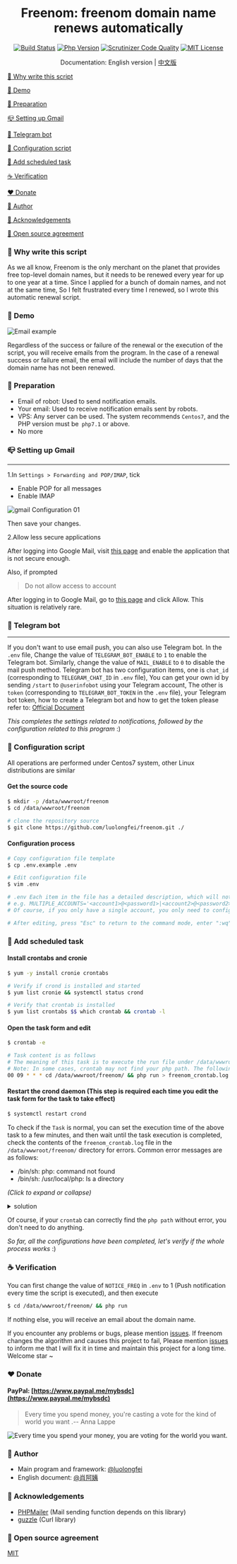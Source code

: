 <div align="center">
<h1>Freenom: freenom domain name renews automatically</h1>

[![Build Status](https://img.shields.io/badge/build-passed-brightgreen?style=for-the-badge)](https://scrutinizer-ci.com/g/luolongfei/freenom/build-status/master)
[![Php Version](https://img.shields.io/badge/php-%3E=7.2-brightgreen.svg?style=for-the-badge)](https://secure.php.net/)
[![Scrutinizer Code Quality](https://img.shields.io/badge/scrutinizer-9.31-brightgreen?style=for-the-badge)](https://scrutinizer-ci.com/g/luolongfei/freenom/?branch=master)
[![MIT License](https://img.shields.io/badge/license-MIT-brightgreen.svg?style=for-the-badge)](https://github.com/luolongfei/freenom/blob/main/LICENSE)

Documentation: English version | [中文版](https://github.com/luolongfei/freenom)
</div>

[📃 Why write this script](#--Why-write-this-script)

[🍭 Demo](#--Demo)

[🎁 Preparation](#--Preparation)

[📪 Setting up Gmail](#--Setting-up-Gmail)

[🤶 Telegram bot](#--Telegram-bot)

[🚧 Configuration script](#--Configuration-script)

[🎈 Add scheduled task](#--Add-scheduled-task)

[☕ Verification](#--Verification)

[❤ Donate](#--Donate)

[🌚 Author](#--Author)

[🎉 Acknowledgements](#--Acknowledgements)

[🥝 Open source agreement](#--Open-source-agreement)

### 📃 Why write this script

As we all know, Freenom is the only merchant on the planet that provides free top-level domain names, but it needs to be
renewed every year for up to one year at a time. Since I applied for a bunch of domain names, and not at the same time,
So I felt frustrated every time I renewed, so I wrote this automatic renewal script.

### 🍭 Demo

![Email example](https://s2.ax1x.com/2020/01/31/139Rrd.png "Email content")

Regardless of the success or failure of the renewal or the execution of the script, you will receive emails from the
program. In the case of a renewal success or failure email, the email will include the number of days that the domain
name has not been renewed.

### 🎁 Preparation

- Email of robot: Used to send notification emails.
- Your email: Used to receive notification emails sent by robots.
- VPS: Any server can be used. The system recommends `Centos7`, and the PHP version must be` php7.1` or above.
- No more

### 📪 Setting up Gmail

***
1.In `Settings > Forwarding and POP/IMAP`, tick

- Enable POP for all messages
- Enable IMAP

![gmail Configuration 01](https://s2.ax1x.com/2020/02/01/1GDsMR.png "gmail Configuration 01")

Then save your changes.

2.Allow less secure applications

After logging into Google Mail, visit [this page](https://myaccount.google.com/u/0/lesssecureapps?pli=1&pageId=none) and
enable the application that is not secure enough.

Also, if prompted
> Do not allow access to account

After logging in to Google Mail, go to [this page](https://accounts.google.com/b/0/DisplayUnlockCaptcha) and click
Allow. This situation is relatively rare.

### 🤶 Telegram bot

***
If you don't want to use email push, you can also use Telegram bot. In the `.env` file, Change the value
of `TELEGRAM_BOT_ENABLE` to `1` to enable the Telegram bot. Similarly, change the value of `MAIL_ENABLE` to `0` to
disable the mail push method. Telegram bot has two configuration items, one is `chat_id` (corresponding
to `TELEGRAM_CHAT_ID` in `.env` file), You can get your own id by sending `/start` to `@userinfobot` using your Telegram
account, The other is `token` (corresponding to `TELEGRAM_BOT_TOKEN` in the `.env` file), your Telegram bot token, how
to create a Telegram bot and how to get the token please refer to:
[Official Document](https://core.telegram.org/bots#6-botfather)

*This completes the settings related to notifications, followed by the configuration related to this program* :)

### 🚧 Configuration script

All operations are performed under Centos7 system, other Linux distributions are similar

#### Get the source code

```bash
$ mkdir -p /data/wwwroot/freenom
$ cd /data/wwwroot/freenom

# clone the repository source
$ git clone https://github.com/luolongfei/freenom.git ./
```

#### Configuration process

```bash
# Copy configuration file template
$ cp .env.example .env

# Edit configuration file
$ vim .env

# .env Each item in the file has a detailed description, which will not be repeated here. In short, you need to change all the items in it to your own. Note the format of the multi-account configuration:
# e.g. MULTIPLE_ACCOUNTS='<account1>@<password1>|<account2>@<password2>|<account3>@<password3>'
# Of course, if you only have a single account, you only need to configure FREEENOM_USERNAME and FREEENOM_PASSWORD. The configurations of single account and multiple accounts will be read together and duplicated.

# After editing, press "Esc" to return to the command mode, enter ":wq" and press Enter to save and exit. If you don't use vim editor, you can ask Uncle Google. :)
```

### 🎈 Add scheduled task

#### Install crontabs and cronie

```bash
$ yum -y install cronie crontabs

# Verify if crond is installed and started
$ yum list cronie && systemctl status crond

# Verify that crontab is installed
$ yum list crontabs $$ which crontab && crontab -l
```

#### Open the task form and edit

```bash
$ crontab -e

# Task content is as follows
# The meaning of this task is to execute the run file under /data/wwwroot/freenom/ at 9 AM every day
# Note: In some cases, crontab may not find your php path. The following command will output an error message in the freenom_crontab.log file. You should specify the php path: replace the following php with /usr/local/php/bin/php (based on the actual situation)
00 09 * * * cd /data/wwwroot/freenom/ && php run > freenom_crontab.log 2>&1
```

#### Restart the crond daemon (This step is required each time you edit the task form for the task to take effect)

```bash
$ systemctl restart crond
```

To check if the `Task` is normal, you can set the execution time of the above task to a few minutes, and then wait until
the task execution is completed, check the contents of the `freenom_crontab.log` file in the `/data/wwwroot/freenom/`
directory for errors. Common error messages are as follows:

- /bin/sh: php: command not found
- /bin/sh: /usr/local/php: Is a directory

*(Click to expand or collapse)*
<details>
    <summary>solution</summary>
<br>

>
> execute
> ```bash
> $ whereis php
> # Determine the location of php, the general output is "php: /usr/local/php /usr/local/php/bin/php", we choose: /usr/local/php/bin/php
> ```
> Now we know that php's path is `/usr/local/php/bin/php` (may be different according to the actual situation of your own system),
> and then modify the commands in the form task, change
>
> `00 09 * * * cd /data/wwwroot/freenom/ && php run > freenom_crontab.log 2>&1`
>
> to
>
> `00 09 * * * cd /data/wwwroot/freenom/ && /usr/local/php/bin/php run > freenom_crontab.log 2>&1`
>
> More information: [click here](https://stackoverflow.com/questions/7397469/why-is-crontab-not-executing-my-php-script)
>

</details>

Of course, if your `crontab` can correctly find the `php path` without error, you don't need to do anything.

*So far, all the configurations have been completed, let's verify if the whole process works* :)

### ☕ Verification

You can first change the value of `NOTICE_FREQ` in `.env` to 1 (Push notification every time the script is executed),
and then execute

```bash
$ cd /data/wwwroot/freenom/ && php run
```

If nothing else, you will receive an email about the domain name.

If you encounter any problems or bugs, please mention [issues](https://github.com/luolongfei/freenom/issues). If freenom
changes the algorithm and causes this project to fail, Please
mention [issues](https://github.com/luolongfei/freenom/issues) to inform me that I will fix it in time and maintain this
project for a long time. Welcome star ~

### ❤ Donate

#### PayPal: [https://www.paypal.me/mybsdc](https://www.paypal.me/mybsdc)

> Every time you spend money, you're casting a vote for the kind of world you want .-- Anna Lappe

![Every time you spend your money, you are voting for the world you want. ](https://s2.ax1x.com/2020/01/31/13P8cF.jpg)

### 🌚 Author

- Main program and framework: [@luolongfei](https://github.com/luolongfei)
- English document: [@肖阿姨](#)

### 🎉 Acknowledgements

- [PHPMailer](https://github.com/PHPMailer/PHPMailer/) (Mail sending function depends on this library)
- [guzzle](https://github.com/guzzle/guzzle) (Curl library)

### 🥝 Open source agreement

[MIT](https://opensource.org/licenses/mit-license.php)
